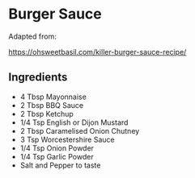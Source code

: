 # Burger Sauce

Adapted from:

https://ohsweetbasil.com/killer-burger-sauce-recipe/

## Ingredients

- 4 Tbsp Mayonnaise
- 2 Tbsp BBQ Sauce
- 2 Tbsp Ketchup
- 1/4 Tsp English or Dijon Mustard
- 2 Tbsp Caramelised Onion Chutney
- 3 Tsp Worcestershire Sauce
- 1/4 Tsp Onion Powder
- 1/4 Tsp Garlic Powder
- Salt and Pepper to taste
